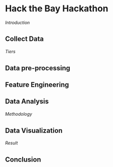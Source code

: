# Hack the Bay Hackathon

###### Introduction

## Collect Data

###### Tiers

## Data pre-processing

## Feature Engineering

## Data Analysis
###### Methodology

## Data Visualization

###### Result

## Conclusion





